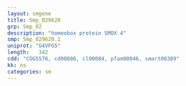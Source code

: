 ```yaml
---
layout: smgene
title: Smp_029620
grp: Smp_02
description: "homeobox protein SMOX 4"
smp: Smp_029620.1
uniprot: "G4VFG5"
length:   342
cdd: "COG5576, cd00086, cl00084, pfam00046, smart00389"
kk: ns
categories: sm
---
```

